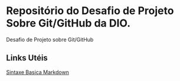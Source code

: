 # Repositório do Desafio de Projeto Sobre Git/GitHub da DIO.
Desafio de Projeto sobre Git/GitHub

## Links Utéis
[Sintaxe Basica Markdown](https://www.markdownguide.org/basic-syntax/)
